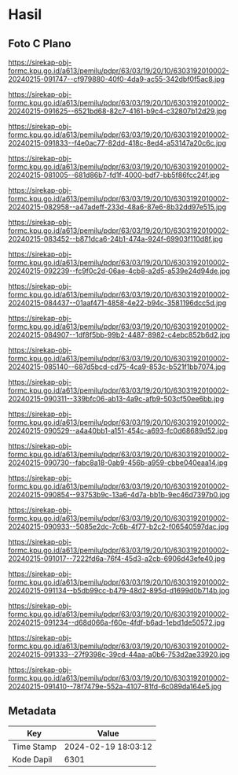 # Hasil

## Foto C Plano

https://sirekap-obj-formc.kpu.go.id/a613/pemilu/pdpr/63/03/19/20/10/6303192010002-20240215-091747--cf979880-40f0-4da9-ac55-342dbf0f5ac8.jpg

https://sirekap-obj-formc.kpu.go.id/a613/pemilu/pdpr/63/03/19/20/10/6303192010002-20240215-091625--6521bd68-82c7-4161-b9c4-c32807b12d29.jpg

https://sirekap-obj-formc.kpu.go.id/a613/pemilu/pdpr/63/03/19/20/10/6303192010002-20240215-091833--f4e0ac77-82dd-418c-8ed4-a53147a20c6c.jpg

https://sirekap-obj-formc.kpu.go.id/a613/pemilu/pdpr/63/03/19/20/10/6303192010002-20240215-081005--681d86b7-fd1f-4000-bdf7-bb5f86fcc24f.jpg

https://sirekap-obj-formc.kpu.go.id/a613/pemilu/pdpr/63/03/19/20/10/6303192010002-20240215-082958--a47adeff-233d-48a6-87e6-8b32dd97e515.jpg

https://sirekap-obj-formc.kpu.go.id/a613/pemilu/pdpr/63/03/19/20/10/6303192010002-20240215-083452--b871dca6-24b1-474a-924f-69903f110d8f.jpg

https://sirekap-obj-formc.kpu.go.id/a613/pemilu/pdpr/63/03/19/20/10/6303192010002-20240215-092239--fc9f0c2d-06ae-4cb8-a2d5-a539e24d94de.jpg

https://sirekap-obj-formc.kpu.go.id/a613/pemilu/pdpr/63/03/19/20/10/6303192010002-20240215-084437--01aaf471-4858-4e22-b94c-3581196dcc5d.jpg

https://sirekap-obj-formc.kpu.go.id/a613/pemilu/pdpr/63/03/19/20/10/6303192010002-20240215-084907--1df8f5bb-99b2-4487-8982-c4ebc852b6d2.jpg

https://sirekap-obj-formc.kpu.go.id/a613/pemilu/pdpr/63/03/19/20/10/6303192010002-20240215-085140--687d5bcd-cd75-4ca9-853c-b521f1bb7074.jpg

https://sirekap-obj-formc.kpu.go.id/a613/pemilu/pdpr/63/03/19/20/10/6303192010002-20240215-090311--339bfc06-ab13-4a9c-afb9-503cf50ee6bb.jpg

https://sirekap-obj-formc.kpu.go.id/a613/pemilu/pdpr/63/03/19/20/10/6303192010002-20240215-090529--a4a40bb1-a151-454c-a693-fc0d68689d52.jpg

https://sirekap-obj-formc.kpu.go.id/a613/pemilu/pdpr/63/03/19/20/10/6303192010002-20240215-090730--fabc8a18-0ab9-456b-a959-cbbe040eaa14.jpg

https://sirekap-obj-formc.kpu.go.id/a613/pemilu/pdpr/63/03/19/20/10/6303192010002-20240215-090854--93753b9c-13a6-4d7a-bb1b-9ec46d7397b0.jpg

https://sirekap-obj-formc.kpu.go.id/a613/pemilu/pdpr/63/03/19/20/10/6303192010002-20240215-090933--5085e2dc-7c6b-4f77-b2c2-f06540597dac.jpg

https://sirekap-obj-formc.kpu.go.id/a613/pemilu/pdpr/63/03/19/20/10/6303192010002-20240215-091017--7222fd6a-76f4-45d3-a2cb-6906d43efe40.jpg

https://sirekap-obj-formc.kpu.go.id/a613/pemilu/pdpr/63/03/19/20/10/6303192010002-20240215-091134--b5db99cc-b479-48d2-895d-d1699d0b714b.jpg

https://sirekap-obj-formc.kpu.go.id/a613/pemilu/pdpr/63/03/19/20/10/6303192010002-20240215-091234--d68d066a-f60e-4fdf-b6ad-1ebd1de50572.jpg

https://sirekap-obj-formc.kpu.go.id/a613/pemilu/pdpr/63/03/19/20/10/6303192010002-20240215-091333--27f9398c-39cd-44aa-a0b6-753d2ae33920.jpg

https://sirekap-obj-formc.kpu.go.id/a613/pemilu/pdpr/63/03/19/20/10/6303192010002-20240215-091410--78f7479e-552a-4107-81fd-6c089da164e5.jpg


## Metadata

| Key        | Value               |
| ---------- | ------------------- |
| Time Stamp | 2024-02-19 18:03:12 |
| Kode Dapil | 6301                |




